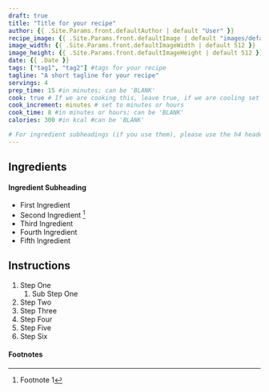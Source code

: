 ```yaml
---
draft: true
title: "Title for your recipe"
author: {{ .Site.Params.front.defaultAuthor | default "User" }}
recipe_image: {{ .Site.Params.front.defaultImage | default "images/defaultImage.png" }} #The image for your recipe
image_width: {{ .Site.Params.front.defaultImageWidth | default 512 }}
image_height: {{ .Site.Params.front.defaultImageHeight | default 512 }}
date: {{ .Date }}
tags: ["tag1", "tag2"] #tags for your recipe
tagline: "A short tagline for your recipe"
servings: 4
prep_time: 15 #in minutes; can be 'BLANK'
cook: true # If we are cooking this, leave true, if we are cooling set to false
cook_increment: minutes # set to minutes or hours
cook_time: 8 #in minutes or hours; can be 'BLANK'
calories: 300 #in kcal #can be 'BLANK'

# For ingredient subheadings (if you use them), please use the h4 header.  For print view I have those elements targeted
---
```



## Ingredients

#### Ingredient Subheading

- First Ingredient
- Second Ingredient [^1]
- Third Ingredient
- Fourth Ingredient
- Fifth Ingredient


## Instructions

1. Step One
   1. Sub Step One
2. Step Two
3. Step Three
4. Step Four
5. Step Five
6. Step Six

#### Footnotes

[^1]: Footnote 1
